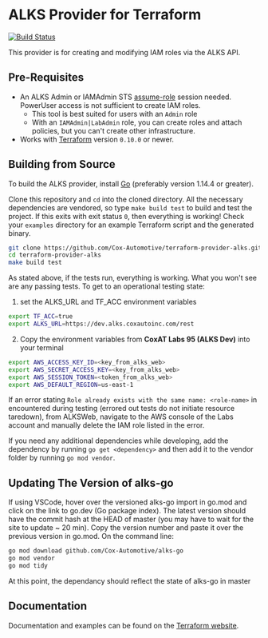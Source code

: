 ALKS Provider for Terraform
=========

[![Build Status](https://travis-ci.org/Cox-Automotive/terraform-provider-alks.svg?branch=master)](https://travis-ci.org/Cox-Automotive/terraform-provider-alks)

This provider is for creating and modifying IAM roles via the ALKS API.

## Pre-Requisites

* An ALKS Admin or IAMAdmin STS [assume-role](http://docs.aws.amazon.com/STS/latest/APIReference/API_AssumeRole.html) session needed. PowerUser access is not sufficient to create IAM roles.
    * This tool is best suited for users with an `Admin` role
    * With an `IAMAdmin|LabAdmin` role, you can create roles and attach policies, but you can't create other infrastructure.
* Works with [Terraform](https://www.terraform.io/) version `0.10.0` or newer.

## Building from Source

To build the ALKS provider, install [Go](http://www.golang.org/) (preferably version 1.14.4 or greater).

Clone this repository and `cd` into the cloned directory. All the necessary dependencies are vendored, so type `make build test` to build and test the project. If this exits with exit status `0`, then everything is working! Check your `examples` directory for an example Terraform script and the generated binary.

```bash
git clone https://github.com/Cox-Automotive/terraform-provider-alks.git
cd terraform-provider-alks
make build test
```

As stated above, if the tests run, everything is working. What you won't see are any passing tests. To get to an operational testing state:
1. set the ALKS_URL and TF_ACC environment variables
```bash
export TF_ACC=true
export ALKS_URL=https://dev.alks.coxautoinc.com/rest
```
2. Copy the environment variables from **CoxAT Labs 95 (ALKS Dev)** into your terminal
```bash
export AWS_ACCESS_KEY_ID=<key_from_alks_web>
export AWS_SECRET_ACCESS_KEY=<key_from_alks_web>
export AWS_SESSION_TOKEN=<token_from_alks_web>
export AWS_DEFAULT_REGION=us-east-1
```
If an error stating `Role already exists with the same name: <role-name>` in encountered during testing (errored out tests do not initiate resource taredown), from ALKSWeb, navigate to the AWS console of the Labs account and manually delete the IAM role listed in the error.

If you need any additional dependencies while developing, add the dependency by running `go get <dependency>` and then add it to the vendor folder by running `go mod vendor`.

## Updating The Version of alks-go
If using VSCode, hover over the versioned alks-go import in go.mod and click on the link to go.dev (Go package index). The latest version should have the commit hash at the HEAD of master (you may have to wait for the site to update ~ 20 min). Copy the version number and paste it over the previous version in go.mod. On the command line:
```bash
go mod download github.com/Cox-Automotive/alks-go
go mod vendor
go mod tidy
```
At this point, the dependancy should reflect the state of alks-go in master
## Documentation

Documentation and examples can be found on the [Terraform website](https://registry.terraform.io/providers/Cox-Automotive/alks/latest/docs).